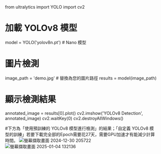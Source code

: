 from ultralytics import YOLO
import cv2

# 加載 YOLOv8 模型
model = YOLO('yolov8n.pt')  # Nano 模型

# 圖片檢測
image_path = 'demo.jpg'  # 替換為您的圖片路徑
results = model(image_path)

# 顯示檢測結果
annotated_image = results[0].plot()
cv2.imshow('YOLOv8 Detection', annotated_image)
cv2.waitKey(0)
cv2.destroyAllWindows()

#下方為「使用預訓練的 YOLOv8 模型進行檢測」的結果；「自定義 YOLOv8 模型的訓練」若要下載完全部的Epoch需要花27天，需要GPU加速才有能減少計算時間。
![螢幕擷取畫面 2024-12-30 205722](https://github.com/user-attachments/assets/8f11e8a7-65af-4546-95bc-39f9738af6eb)
![螢幕擷取畫面 2025-01-04 132136](https://github.com/user-attachments/assets/dcddd7d7-4d4d-4f93-8ac5-5ad9ccdbb3e9)

